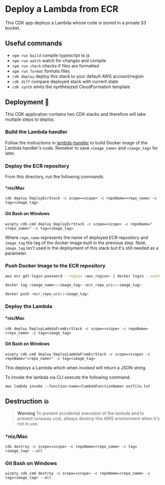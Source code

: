 # Deploy a Lambda from ECR

This CDK app deploys a Lambda whose code is stored in a private S3 bucket.

## Useful commands

- `npm run build` compile typescript to js
- `npm run watch` watch for changes and compile
- `npm run check` checks if files are formatted
- `npm run format` formats files
- `cdk deploy` deploy this stack to your default AWS account/region
- `cdk diff` compare deployed stack with current state
- `cdk synth` emits the synthesized CloudFormation template

## Deployment :rocket:

This CDK application contains two CDK stacks and therefore will take multiple steps to deploy.

### Build the Lambda handler

Follow the instructions in [lambda-handler](../lambda-handler/README.md#Build-Docker-Container) to build Docker image of the Lambda handler's code. Remeber to save `<image_name>` and `<image_tag>` for later.

### Deploy the ECR repository

From this directory, run the following commands.

#### \*nix/Mac

`cdk deploy DeployEcrStack -c scope=<scope> -c repoName=<repo_name> -c tag=<image_tag>`

#### Git Bash on Windows

`winpty cdk.cmd deploy DeployEcrStack -c scope=<scope> -c repoName="<repo_name>" -c tag=<image_tag>`

Where `repo_name` represents the name of deployed ECR repository and `image_tag` the tag of the docker image built in the previous step. Note, `image_tag` isn't used in the deployment of this stack but it's still needed as a parameter.

### Push Docker Image to the ECR repository

```Bash
aws ecr get-login-password --region <aws_region> | docker login --username AWS --password-stdin <aws_account>.dkr.ecr.<aws_region>.amazonaws.com

docker tag <image_name>:<image_tag> <ecr_repo_uri>:<image_tag>

docker push <ecr_repo_uri>:<image_tag>

```

### Deploy the Lambda

#### \*nix/Mac

`cdk deploy DeployLambdaFromEcrStack -c scope=<scope> -c repoName=<repo_name> -c tag=<image_tag>`

#### Git Bash on Windows

`winpty cdk.cmd deploy DeployLambdaFromEcrStack -c scope=<scope> -c repoName="<repo_name>" -c tag=<image_tag>`

This deploys a Lambda which when invoked will return a JSON string.

To invoke the lambda via CLI execute the following command:

`aws lambda invoke --function-name=<lambdaFunctionName> outfile.txt`

## Destruction :boom:

> **Warning** To prevent accidental execution of the lambda and to prevent runaway cost, always destroy this AWS environment when it's not in use.

### \*nix/Mac

`cdk destroy -c scope=<scope> -c repoName=<repo_name> -c tag=<image_tag> --all`

### Git Bash on Windows

`winpty cdk.cmd destroy -c scope=<scope> -c repoName=<repo_name> -c tag=<image_tag> --all`
